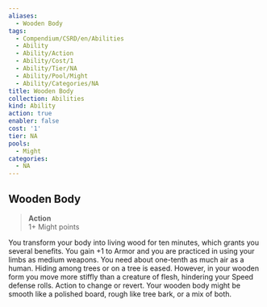 ```yaml
---
aliases:
  - Wooden Body
tags:
  - Compendium/CSRD/en/Abilities
  - Ability
  - Ability/Action
  - Ability/Cost/1
  - Ability/Tier/NA
  - Ability/Pool/Might
  - Ability/Categories/NA
title: Wooden Body
collection: Abilities
kind: Ability
action: true
enabler: false
cost: '1'
tier: NA
pools:
  - Might
categories:
  - NA
---
```

## Wooden Body  
>**Action**  
>1+ Might points
  
You transform your body into living wood for ten minutes, which grants you several benefits. You gain +1 to Armor and you are practiced in using your limbs as medium weapons. You need about one-tenth as much air as a human. Hiding among trees or on a tree is eased. However, in your wooden form you move more stiffly than a creature of flesh, hindering your Speed defense rolls. Action to change or revert.	Your wooden body might be smooth like a polished board, rough like tree bark, or a mix of both.